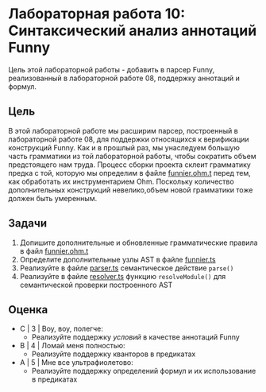 # Лабораторная работа 10: Синтаксический анализ аннотаций Funny

Цель этой лабораторной работы - добавить в парсер Funny, реализованный в лабораторной работе 08, поддержку аннотаций и формул.

## Цель

В этой лабораторной работе мы расширим парсер, построенный в лабораторной работе 08, для поддержки относящихся к верификации конструкций Funny.
Как и в прошлый раз, мы унаследуем большую часть грамматики из той лабораторной работы, чтобы сократить объем предстоящего нам труда.
Процесс сборки проекта склеит грамматику предка с той, которую мы определим в файле [funnier.ohm.t](src/funnier.ohm.t) перед тем, как обработать их инструментарием Ohm. Поскольку количество дополнительных конструкций невелико,объем новой грамматики тоже должен быть умеренным.

## Задачи

1. Допишите дополнительные и обновленные грамматические правила в файл [funnier.ohm.t](src/funnier.ohm.t)
2. Определите дополнительные узлы AST в файле [funnier.ts](src/funnier.ts)
3. Реализуйте в файле [parser.ts](src/parser.ts) семантическое действие `parse()`
4. Реализуйте в файле [resolver.ts](src/resolver.ts) функцию `resolveModule()` для семантической проверки построенного AST

## Оценка

- C | 3 | Воу, воу, полегче:
  - Реализуйте поддержку *условий* в качестве аннотаций Funny
- B | 4 | Ломай меня полностью:
  - Реализуйте поддержку кванторов в предикатах
- A | 5 | Мне все ультрафиолетово:
  - Реализуйте поддержку определений формул и их использование в предикатах
  
